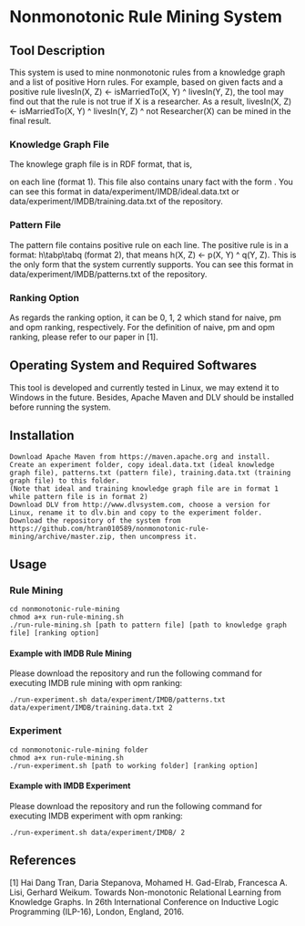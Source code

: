 Nonmonotonic Rule Mining System
=============


Tool Description
------------

This system is used to mine nonmonotonic rules from a knowledge graph and a list of positive Horn rules. For example, based on given facts and a positive rule livesIn(X, Z) <- isMarriedTo(X, Y) ^ livesIn(Y, Z), the tool may find out that the rule is not true if X is a researcher. As a result, livesIn(X, Z) <- isMarriedTo(X, Y) ^ livesIn(Y, Z) ^ not Researcher(X) can be mined in the final result.

### Knowledge Graph File

The knowlege graph file is in RDF format, that is, <X> <p> <Y> on each line (format 1). This file also contains unary fact with the form <X> <type> <Y>. You can see this format in data/experiment/IMDB/ideal.data.txt or data/experiment/IMDB/training.data.txt of the repository.

### Pattern File

The pattern file contains positive rule on each line. The positive rule is in a format: h\tabp\tabq (format 2), that means h(X, Z) <- p(X, Y) ^ q(Y, Z). This is the only form that the system currently supports. You can see this format in data/experiment/IMDB/patterns.txt of the repository.

### Ranking Option

As regards the ranking option, it can be 0, 1, 2 which stand for naive, pm and opm ranking, respectively. For the definition of naive, pm and opm ranking, please refer to our paper in [1].

Operating System and Required Softwares
------------

This tool is developed and currently tested in Linux, we may extend it to Windows in the future. Besides, Apache Maven and DLV should be installed before running the system.

Installation
------------

```
Download Apache Maven from https://maven.apache.org and install.
Create an experiment folder, copy ideal.data.txt (ideal knowledge graph file), patterns.txt (pattern file), training.data.txt (training graph file) to this folder.
(Note that ideal and training knowledge graph file are in format 1 while pattern file is in format 2)
Download DLV from http://www.dlvsystem.com, choose a version for Linux, rename it to dlv.bin and copy to the experiment folder.
Download the repository of the system from https://github.com/htran010589/nonmonotonic-rule-mining/archive/master.zip, then uncompress it.
```

Usage
------------

### Rule Mining

```
cd nonmonotonic-rule-mining
chmod a+x run-rule-mining.sh
./run-rule-mining.sh [path to pattern file] [path to knowledge graph file] [ranking option]
```

#### Example with IMDB Rule Mining

Please download the repository and run the following command for executing IMDB rule mining with opm ranking:

```
./run-experiment.sh data/experiment/IMDB/patterns.txt data/experiment/IMDB/training.data.txt 2
```

### Experiment

```
cd nonmonotonic-rule-mining folder
chmod a+x run-rule-mining.sh
./run-experiment.sh [path to working folder] [ranking option]
```

#### Example with IMDB Experiment

Please download the repository and run the following command for executing IMDB experiment with opm ranking:

```
./run-experiment.sh data/experiment/IMDB/ 2
```

References
----------
[1] Hai Dang Tran, Daria Stepanova, Mohamed H. Gad-Elrab, Francesca A. Lisi, Gerhard Weikum. Towards Non-monotonic Relational Learning from Knowledge Graphs. In 26th International Conference on Inductive Logic Programming (ILP-16), London, England, 2016.
